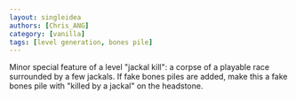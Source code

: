 ```yaml
---
layout: singleidea
authors: [Chris_ANG]
category: [vanilla]
tags: [level generation, bones pile]
---
```

Minor special feature of a level "jackal kill": a corpse of a playable race surrounded by a few jackals. If fake bones piles are added, make this a fake bones pile with "killed by a jackal" on the headstone.
